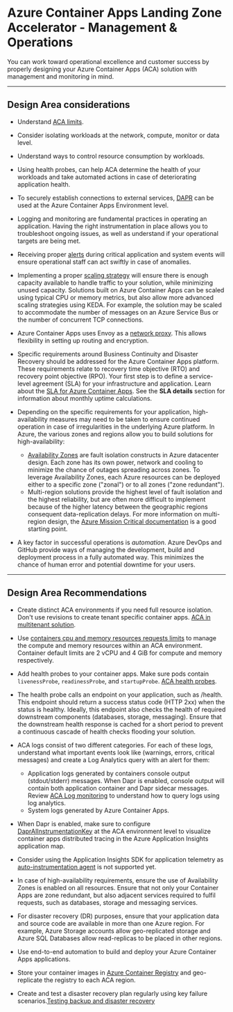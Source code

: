 # Azure Container Apps Landing Zone Accelerator - Management & Operations

You can work toward operational excellence and customer success by properly designing your Azure Container Apps (ACA) solution with management and monitoring in mind.

---
## Design Area considerations

- Understand [ACA limits](https://learn.microsoft.com/azure/container-apps/quotas).

- Consider isolating workloads at the network, compute, monitor or data level.

- Understand ways to control resource consumption by workloads.

- Using health probes, can help ACA determine the health of your workloads and take automated actions in case of deteriorating application health.

- To securely establish connections to external services, [DAPR](https://learn.microsoft.com/azure/container-apps/dapr-overview?tabs=bicep1%2Cyaml) can be used at the Azure Container Apps Environment level.

- Logging and monitoring are fundamental practices in operating an application. Having the right instrumentation in place allows you to troubleshoot ongoing issues, as well as understand if your operational targets are being met.

- Receiving proper [alerts](https://learn.microsoft.com/azure/container-apps/log-monitoring?tabs=bash) during critical application and system events will ensure operational staff can act swiftly in case of anomalies. 

- Implementing a proper [scaling strategy](https://learn.microsoft.com/azure/container-apps/scale-app?pivots=azure-cli) will ensure there is enough capacity available to handle traffic to your solution, while minimizing unused capacity. Solutions built on Azure Container Apps can be scaled using typical CPU or memory metrics, but also allow more advanced scaling strategies using KEDA. For example, the solution may be scaled to accommodate the number of messages on an Azure Service Bus or the number of concurrent TCP connections.

- Azure Container Apps uses Envoy as a [network proxy](https://learn.microsoft.com/azure/container-apps/network-proxy). This allows flexibility in setting up routing and encryption.

- Specific requirements around Business Continuity and Disaster Recovery should be addressed for the Azure Container Apps platform. These requirements relate to recovery time objective (RTO) and recovery point objective (RPO). Your first step is to define a service-level agreement (SLA) for your infrastructure and application. Learn about the [SLA for Azure Container Apps](https://azure.microsoft.com/support/legal/sla/container-apps/v1_0/). See the **SLA details** section for information about monthly uptime calculations.
- Depending on the specific requirements for your application, high-availability measures may need to be taken to ensure continued operation in case of irregularities in the underlying Azure platform. In Azure, the various zones and regions allow you to build solutions for high-availability:
  - [Availability Zones](https://learn.microsoft.com/azure/container-apps/disaster-recovery) are fault isolation constructs in Azure datacenter design. Each zone has its own power, network and cooling to minimize the chance of outages spreading across zones. To leverage Availability Zones, each Azure resources can be deployed either to a specific zone ("zonal") or to all zones ("zone redundant").
  - Multi-region solutions provide the highest level of fault isolation and the highest reliability, but are often more difficult to implement because of the higher latency between the geographic regions consequent data-replication delays. For more information on multi-region design, the [Azure Mission Critical documentation](https://learn.microsoft.com/azure/architecture/framework/mission-critical/mission-critical-application-design) is a good starting point.

- A key factor in successful operations is _automation_. Azure DevOps and GitHub provide ways of managing the development, build and deployment process in a fully automated way. This minimizes the chance of human error and potential downtime for your users. 

---
## Design Area Recommendations

- Create distinct ACA environments if you need full resource isolation. Don't use revisions to create tenant specific container apps. [ACA in multitenant solution](https://learn.microsoft.com/azure/architecture/guide/multitenant/service/container-apps).

- Use [containers cpu and memory resources requests limits](https://learn.microsoft.com/azure/container-apps/containers) to manage the compute and memory resources within an ACA environment. Container default limits are 2 vCPU and 4 GiB for compute and memory respectively.

- Add health probes to your container apps. Make sure pods contain `livenessProbe`, `readinessProbe`, and `startupProbe`. [ACA health probes](https://learn.microsoft.com/azure/container-apps/health-probes?tabs=arm-template).

- The health probe calls an endpoint on your application, such as /health. This endpoint should return a success status code (HTTP 2xx) when the status is healthy. Ideally, this endpoint also checks the health of required downstream components (databases, storage, messaging). Ensure that the downstream health response is cached for a short period to prevent a continuous cascade of health checks flooding your solution.

- ACA logs consist of two different categories. For each of these logs, understand what important events look like (warnings, errors, critical messages) and create a Log Analytics query with an alert for them:
  - Application logs generated by containers console output (stdout/stderr) messages. When Dapr is enabled, console output will contain both application container and Dapr sidecar messages. Review [ACA Log monitoring](https://learn.microsoft.com/azure/container-apps/log-monitoring?tabs=bash) to understand how to query logs using log analytics.
  - System logs generated by Azure Container Apps.

- When Dapr is enabled, make sure to configure [DaprAIInstrumentationKey](https://learn.microsoft.com/azure/container-apps/environment) at the ACA environment level to visualize container apps distributed tracing in the Azure Application Insights application map.

- Consider using the Application Insights SDK for application telemetry as [auto-instrumentation agent](https://learn.microsoft.com/azure/container-apps/observability) is not supported yet.

- In case of high-availability requirements, ensure the use of Availability Zones is enabled on all resources. Ensure that not only your Container Apps are zone redundant, but also adjacent services required to fulfil requests, such as databases, storage and messaging services.

- For disaster recovery (DR) purposes, ensure that your application data and source code are available in more than one Azure region. For example, Azure Storage accounts allow geo-replicated storage and Azure SQL Databases allow read-replicas to be placed in other regions. 

- Use end-to-end automation to build and deploy your Azure Container Apps applications.

- Store your container images in [Azure Container Registry](https://learn.microsoft.com/azure/container-registry/container-registry-geo-replication) and geo-replicate the registry to each ACA region.

- Create and test a disaster recovery plan regularly using key failure scenarios.[Testing backup and disaster recovery](https://learn.microsoft.com/azure/architecture/framework/resiliency/backup-and-recovery)
